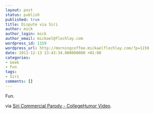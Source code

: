 ```yaml
---
layout: post
status: publish
published: true
title: Dispute via Siri
author: mick
author_login: mick
author_email: mickael@flochlay.com
wordpress_id: 1159
wordpress_url: http://morningcoffee.mickaelflochlay.com/?p=1159
date: 2011-12-13 13:43:34.000000000 +01:00
categories:
- Geek
- Fun
tags:
- Siri
comments: []
---
```

Fun.

via <a href="http://www.collegehumor.com/video/6648229/siri-argument">Siri Commercial Parody - CollegeHumor Video</a>.
